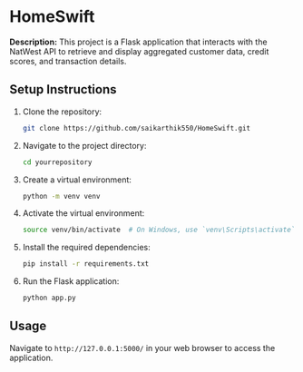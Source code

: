 # HomeSwift

**Description:** This project is a Flask application that interacts with the NatWest API to retrieve and display aggregated customer data, credit scores, and transaction details.

## Setup Instructions

1. Clone the repository:
    ```bash
    git clone https://github.com/saikarthik550/HomeSwift.git
    ```

2. Navigate to the project directory:
    ```bash
    cd yourrepository
    ```

3. Create a virtual environment:
    ```bash
    python -m venv venv
    ```

4. Activate the virtual environment:
    ```bash
    source venv/bin/activate  # On Windows, use `venv\Scripts\activate`
    ```

5. Install the required dependencies:
    ```bash
    pip install -r requirements.txt
    ```

6. Run the Flask application:
    ```bash
    python app.py
    ```

## Usage

Navigate to `http://127.0.0.1:5000/` in your web browser to access the application. 

